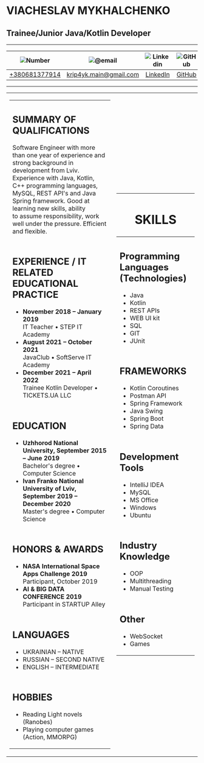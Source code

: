 # VIACHESLAV MYKHALCHENKO
## Trainee/Junior Java/Kotlin Developer

_______________________________

|![Number](https://www.shareicon.net/data/16x16/2015/10/19/128649_phone_128x128.png)|![@email](https://www.shareicon.net/data/16x16/2015/04/28/30166_email_128x128.png)|![Linkedin](https://i.stack.imgur.com/gVE0j.png)|![GitHub](https://i.stack.imgur.com/tskMh.png)|
|:---:|:---:|:---:|:---:|
|[+380681377914]()	|[krip4yk.main@gmail.com](mailto:krip4yk.main@gmail.com)|[LinkedIn](https://www.linkedin.com/in/viacheslav-mykhalchenko-752042171/)|[GitHub](https://github.com/Krip4yk-main)|

_______________________________

<table>
<tbody>
<tr>
<td>
  <table>
  <tbody>
  <tr>
    <td><h2>SUMMARY OF QUALIFICATIONS</h2><p>Software Engineer with more than one year of experience and strong background in 
                                         <br>development from Lviv. Experience with Java, Kotlin, C++ programming languages, 
                                         <br>MySQL, REST API's and Java Spring framework. Good at learning new skills, ability 
                                         <br>to assume responsibility, work well under the pressure. Efficient and flexible.</p></td>
  </tr>
  <tr>
    <td><h2>EXPERIENCE / IT RELATED EDUCATIONAL PRACTICE</h2>
      <ul>
        <li><b>November 2018 – January 2019</b><br>IT Teacher • STEP IT Academy</li>
        <li><b>August 2021 – October 2021</b><br>JavaClub • SoftServe IT Academy</li>
        <li><b>December 2021 – April 2022</b><br>Trainee Kotlin Developer • TICKETS.UA LLC</li>
      </ul></td>
  </tr>
  <tr>
    <td><h2>EDUCATION</h2>
      <ul>
        <li><b>Uzhhorod National University, September 2015 – June 2019</b><br>Bachelor's degree • Computer Science</li>
        <li><b>Ivan Franko National University of Lviv, September 2019 – December 2020</b><br>Master's degree • Computer Science</li>
      </ul></td>
  </tr>
  <tr>
    <td><h2>HONORS & AWARDS</h2>
      <ul>
        <li><b>NASA International Space Apps Challenge 2019</b><br>Participant, October 2019</li>
        <li><b>AI & BIG DATA CONFERENCE 2019</b><br>Participant in STARTUP Alley</li>
      </ul></td>
  </tr>
  <tr>
    <td><h2>LANGUAGES</h2>
      <ul>
        <li>UKRAINIAN – NATIVE</li>
        <li>RUSSIAN – SECOND NATIVE</li>
        <li>ENGLISH – INTERMEDIATE</li>
      </ul></td>
  </tr>
  <tr>
    <td><h2>HOBBIES</h2>
      <ul>
        <li>Reading Light novels (Ranobes)</li>
        <li>Playing computer games (Action, MMORPG)	</li>
      </ul></td>
  </tr>
  </tbody>
  </table>
</td>
<td>
  <table>
  <thead>
  <tr>
    <th><h1>SKILLS</h1></th>
  </tr>
  </thead>
  <tbody>
  <tr>
    <td><h2>Programming Languages<br>(Technologies)</h2>
      <ul>
        <li>Java</li>
        <li>Kotlin</li>
        <li>REST APIs</li>
        <li>WEB UI kit</li>
        <li>SQL</li>
        <li>GIT</li>
        <li>JUnit</li>
      </ul>
  </td>
  </tr>
  <tr>
    <td><h2>FRAMEWORKS</h2>
      <ul>
        <li>Kotlin Coroutines</li>
        <li>Postman API</li>
        <li>Spring Framework</li>
        <li>Java Swing</li>
        <li>Spring Boot</li>
        <li>Spring Data</li>
      </ul>
  </td>
  </tr>
  <tr>
    <td><h2>Development Tools</h2>
      <ul>
        <li>IntelliJ IDEA</li>
        <li>MySQL</li>
        <li>MS Office</li>
        <li>Windows</li>
        <li>Ubuntu</li>
      </ul>
  </td>
  </tr>
  <tr>
    <td><h2>Industry Knowledge</h2>
      <ul>
        <li>OOP</li>
        <li>Multithreading</li>
        <li>Manual Testing</li>
      </ul>
  </td>
  </tr>
  <tr>
    <td><h2>Other</h2>
      <ul>
        <li>WebSocket</li>
        <li>Games</li>
      </ul>
  </td>
  </tr>
  </tbody>
  </table>
</td>
</tr>
</tbody>
</table>
